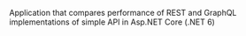 Application that compares performance of REST and GraphQL implementations of simple API in Asp.NET Core (.NET 6)
